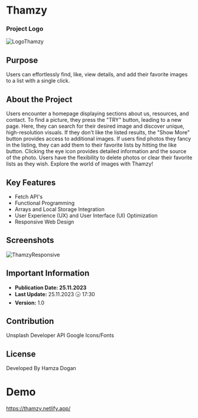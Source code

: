 # Thamzy

### Project Logo
![LogoThamzy](https://github.com/HamzaDogann/thamzy/assets/93007915/612abe50-3a34-4d8e-8f93-a97c75245657)



## Purpose

Users can effortlessly find, like, view details, and add their favorite images to a list with a single click.

## About the Project

Users encounter a homepage displaying sections about us, resources, and contact. To find a picture, they press the "TRY" button, leading to a new page. Here, they can search for their desired image and discover unique, high-resolution visuals. If they don't like the listed results, the "Show More" button provides access to additional images. If users find photos they fancy in the listing, they can add them to their favorite lists by hitting the like button. Clicking the eye icon provides detailed information and the source of the photo. Users have the flexibility to delete photos or clear their favorite lists as they wish. Explore the world of images with Thamzy!


## Key Features

- Fetch API's
- Functional Programming
- Arrays and Local Storage Integration
- User Experience (UX) and User Interface (UI) Optimization
- Responsive Web Design

## Screenshots

![ThamzyResponsive](https://github.com/HamzaDogann/thamzy/assets/93007915/29b6b98a-ae05-4dfe-bf0d-e7cfc4702dd3)



## Important Information

- **Publication Date: 25.11.2023**
- **Last Update:** 25.11.2023 🕟 17:30 
- **Version:** 1.0


## Contribution

Unsplash Developer API
Google Icons/Fonts


## License
Developed By Hamza Dogan

# Demo

https://thamzy.netlify.app/

